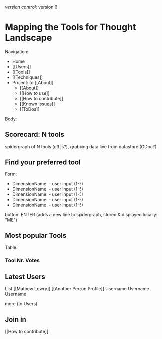 *version control*: version 0
# Mapping the Tools for Thought Landscape

Navigation:
* Home
* [[Users]] 
* [[Tools]]
* [[Techniques]]
* Project: to [[About]]
	* [[About]]
	* [[How to use]]
	* [[How to contribute]]
	* [[Known issues]] 
	* [[ToDos]]

Body:
## Scorecard: N tools 
spidergraph of N tools (d3.js?), grabbing data live from datastore (GDoc?)

## Find your preferred tool
Form:
* DimensionName: - user input (1-5)
* DimensionName: - user input (1-5)
* DimensionName: - user input (1-5)
* DimensionName: - user input (1-5)
* DimensionName: - user input (1-5)

button: ENTER (adds a new line to spidergraph, stored & displayed locally: "ME")

## Most popular Tools
Table:
### Tool    Nr. Votes


## Latest Users
List
[[Mathew Lowry]]
[[Another Person Profile]]
Username
Username
Username

more (to Users)

## Join in
[[How to contribute]]